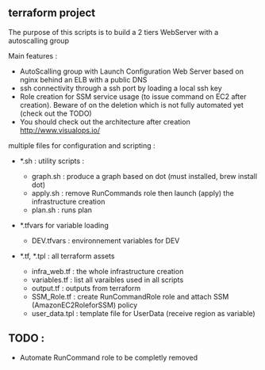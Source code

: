 

terraform project
-------------------

The purpose of this scripts is to build a 2 tiers WebServer with a autoscalling group

Main features : 
- AutoScalling group with Launch Configuration Web Server based on nginx behind an ELB with a public DNS
- ssh connectivity through a ssh port by loading a local ssh key
- Role creation for SSM service usage (to issue command on EC2 after creation). Beware of on the deletion which is not fully automated yet (check out the TODO)
- You should check out the architecture after creation http://www.visualops.io/

multiple files for configuration and scripting :
- *.sh : utility scripts :
    * graph.sh : produce a graph based on dot (must installed, brew install dot)
    * apply.sh : remove RunCommands role then launch (apply) the infrastructure creation
    * plan.sh : runs plan

- *.tfvars for variable loading
    * DEV.tfvars : environnement variables for DEV

- *.tf, *.tpl : all terraform assets
    * infra_web.tf : the whole infrastructure creation
    * variables.tf : list all varaibles used in all scripts
    * output.tf : outputs from terraform
    * SSM_Role.tf : create RunCommandRole role and attach  SSM (AmazonEC2RoleforSSM) policy
    * user_data.tpl : template file for UserData (receive region as variable)


TODO :
-------
+ Automate RunCommand role to be completly removed